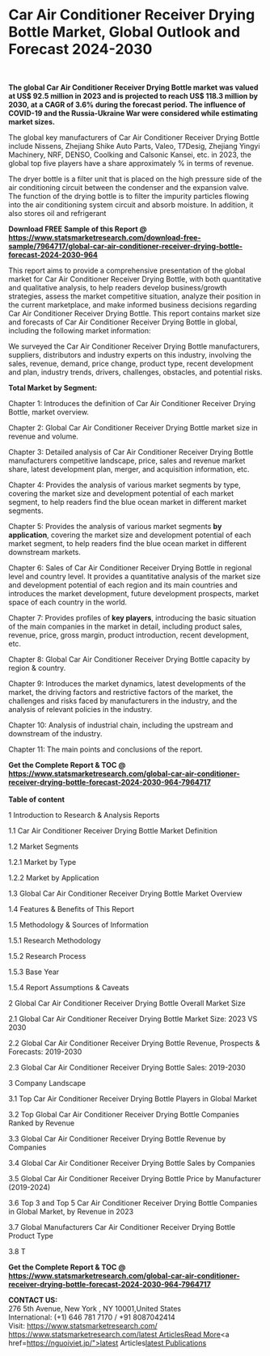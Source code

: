 <h1>Car Air Conditioner Receiver Drying Bottle Market, Global Outlook and Forecast 2024-2030</h1><br/><p><strong>The global Car Air Conditioner Receiver Drying Bottle market was valued at US$ 92.5 million in 2023 and is projected to reach US$ 118.3 million by 2030, at a <strong>CAGR</strong> of 3.6% during the forecast period. The influence of COVID-19 and the Russia-Ukraine War were considered while estimating market sizes.</strong></p><p>The global key manufacturers of Car Air Conditioner Receiver Drying Bottle include Nissens, Zhejiang Shike Auto Parts, Valeo, T7Desig, Zhejiang Yingyi Machinery, NRF, DENSO, Coolking and Calsonic Kansei, etc. in 2023, the global top five players have a share approximately % in terms of revenue.</p><p>The dryer bottle is a filter unit that is placed on the high pressure side of the air conditioning circuit between the condenser and the expansion valve. The function of the drying bottle is to filter the impurity particles flowing into the air conditioning system circuit and absorb moisture. In addition, it also stores oil and refrigerant</p><p><strong>Download FREE Sample of this Report @ <a href="https://www.statsmarketresearch.com/download-free-sample/7964717/global-car-air-conditioner-receiver-drying-bottle-forecast-2024-2030-964">https://www.statsmarketresearch.com/download-free-sample/7964717/global-car-air-conditioner-receiver-drying-bottle-forecast-2024-2030-964</a></strong></p><p>This report aims to provide a comprehensive presentation of the global market for Car Air Conditioner Receiver Drying Bottle, with both quantitative and qualitative analysis, to help readers develop business/growth strategies, assess the market competitive situation, analyze their position in the current marketplace, and make informed business decisions regarding Car Air Conditioner Receiver Drying Bottle. This report contains market size and forecasts of Car Air Conditioner Receiver Drying Bottle in global, including the following market information:</p><p>We surveyed the Car Air Conditioner Receiver Drying Bottle manufacturers, suppliers, distributors and industry experts on this industry, involving the sales, revenue, demand, price change, product type, recent development and plan, industry trends, drivers, challenges, obstacles, and potential risks.</p><p><strong>Total Market by Segment:</strong></p><p>Chapter 1: Introduces the definition of Car Air Conditioner Receiver Drying Bottle, market overview.</p><p>Chapter 2: Global Car Air Conditioner Receiver Drying Bottle market size in revenue and volume.</p><p>Chapter 3: Detailed analysis of Car Air Conditioner Receiver Drying Bottle manufacturers competitive landscape, price, sales and revenue market share, latest development plan, merger, and acquisition information, etc.</p><p>Chapter 4: Provides the analysis of various market segments by type, covering the market size and development potential of each market segment, to help readers find the blue ocean market in different market segments.</p><p>Chapter 5: Provides the analysis of various market segments <strong>by application</strong>, covering the market size and development potential of each market segment, to help readers find the blue ocean market in different downstream markets.</p><p>Chapter 6: Sales of Car Air Conditioner Receiver Drying Bottle in regional level and country level. It provides a quantitative analysis of the market size and development potential of each region and its main countries and introduces the market development, future development prospects, market space of each country in the world.</p><p>Chapter 7: Provides profiles of <strong>key players</strong>, introducing the basic situation of the main companies in the market in detail, including product sales, revenue, price, gross margin, product introduction, recent development, etc.</p><p>Chapter 8: Global Car Air Conditioner Receiver Drying Bottle capacity by region & country.</p><p>Chapter 9: Introduces the market dynamics, latest developments of the market, the driving factors and restrictive factors of the market, the challenges and risks faced by manufacturers in the industry, and the analysis of relevant policies in the industry.</p><p>Chapter 10: Analysis of industrial chain, including the upstream and downstream of the industry.</p><p>Chapter 11: The main points and conclusions of the report.</p><div><b>Get the Complete Report & TOC @ <a href="https://www.statsmarketresearch.com/global-car-air-conditioner-receiver-drying-bottle-forecast-2024-2030-964-7964717">https://www.statsmarketresearch.com/global-car-air-conditioner-receiver-drying-bottle-forecast-2024-2030-964-7964717</a></b></div><br><b>Table of content</b><p>1 Introduction to Research & Analysis Reports<br />
 
  1.1 Car Air Conditioner Receiver Drying Bottle Market Definition<br />
 
  1.2 Market Segments<br />
 
  1.2.1 Market by Type<br />
 
  1.2.2 Market by Application<br />
 
  1.3 Global Car Air Conditioner Receiver Drying Bottle Market Overview<br />
 
  1.4 Features & Benefits of This Report<br />
 
  1.5 Methodology & Sources of Information<br />
 
  1.5.1 Research Methodology<br />
 
  1.5.2 Research Process<br />
 
  1.5.3 Base Year<br />
 
  1.5.4 Report Assumptions & Caveats<br />
 
 2 Global Car Air Conditioner Receiver Drying Bottle Overall Market Size<br />
 
  2.1 Global Car Air Conditioner Receiver Drying Bottle Market Size: 2023 VS 2030<br />
 
  2.2 Global Car Air Conditioner Receiver Drying Bottle Revenue, Prospects & Forecasts: 2019-2030<br />
 
  2.3 Global Car Air Conditioner Receiver Drying Bottle Sales: 2019-2030<br />
 
 3 Company Landscape<br />
 
  3.1 Top Car Air Conditioner Receiver Drying Bottle Players in Global Market<br />
 
  3.2 Top Global Car Air Conditioner Receiver Drying Bottle Companies Ranked by Revenue<br />
 
  3.3 Global Car Air Conditioner Receiver Drying Bottle Revenue by Companies<br />
 
  3.4 Global Car Air Conditioner Receiver Drying Bottle Sales by Companies<br />
 
  3.5 Global Car Air Conditioner Receiver Drying Bottle Price by Manufacturer (2019-2024)<br />
 
  3.6 Top 3 and Top 5 Car Air Conditioner Receiver Drying Bottle Companies in Global Market, by Revenue in 2023<br />
 
  3.7 Global Manufacturers Car Air Conditioner Receiver Drying Bottle Product Type<br />
 
  3.8 T<br><div><b>Get the Complete Report & TOC @ <a href="https://www.statsmarketresearch.com/global-car-air-conditioner-receiver-drying-bottle-forecast-2024-2030-964-7964717">https://www.statsmarketresearch.com/global-car-air-conditioner-receiver-drying-bottle-forecast-2024-2030-964-7964717</a></b></div></p> <b>CONTACT US:</b><br>276 5th Avenue, New York , NY 10001,United States<br>International: (+1) 646 781 7170 / +91 8087042414<br>Visit: <a href="https://www.statsmarketresearch.com/">https://www.statsmarketresearch.com/</a><br><a href="https://gyeongbokgung.com">https://www.statsmarketresearch.com/</a><a href="https://hallyeomaritime.com">latest Articles</a><a href="https://jingwansa.com">Read More</a><a href=https://nguoiviet.jp/">latest Articles</a><a href="https://www.intelmarketresearch.com/">latest Publications</a>